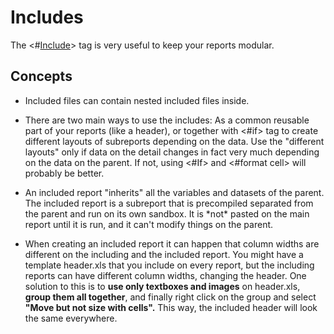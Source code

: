 # Includes

The \<\#[Include](https://download.tmssoftware.com/flexcel/doc/net/guides/reports-tag-reference.html#include)\> tag is very useful to keep your reports modular.

## Concepts

- Included files can contain nested included files inside.

- There are two main ways to use the includes: As a common reusable
  part of your reports (like a header), or together with \<\#if\>
  tag to create different layouts of subreports depending on the
  data. Use the \"different layouts\" only if data on the detail
  changes in fact very much depending on the data on the parent. If
  not, using \<\#If\> and \<\#format cell\> will probably be better.

- An included report \"inherits\" all the variables and datasets of
  the parent. The included report is a subreport that is precompiled
  separated from the parent and run on its own sandbox. It is
  \*not\* pasted on the main report until it is run, and it can\'t
  modify things on the parent.

- When creating an included report it can happen that column widths
  are different on the including and the included report. You might
  have a template header.xls that you include on every report, but
  the including reports can have different column widths, changing
  the header. One solution to this is to **use only textboxes and
  images** on header.xls, **group them all together**, and finally
  right click on the group and select **\"Move but not size with
  cells\".** This way, the included header will look the same
  everywhere.
